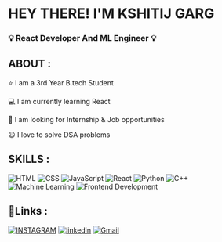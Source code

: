 # HEY THERE! I'M KSHITIJ GARG
### :bulb: React Developer And ML Engineer :bulb:

## ABOUT :
:star: I am a 3rd Year B.tech Student

:computer: I am currently learning React

:rocket: I am looking for Internship & Job opportunities

:smiley: I love to solve DSA problems


## SKILLS :

![HTML](https://img.shields.io/badge/HTML-239120?style=for-the-badge&logo=html5&logoColor=white)
![CSS](https://img.shields.io/badge/CSS-239120?&style=for-the-badge&logo=css3&logoColor=white)
![JavaScript](https://img.shields.io/badge/JavaScript-F7DF1E?style=for-the-badge&logo=javascript&logoColor=black)
![React](https://img.shields.io/badge/React-61DAFB?style=for-the-badge&logo=react&logoColor=white)
![Python](https://img.shields.io/badge/Python-3776AB?style=for-the-badge&logo=python&logoColor=white)
![C++](https://img.shields.io/badge/C++-00599C?style=for-the-badge&logo=c%2B%2B&logoColor=white)
![Machine Learning](https://img.shields.io/badge/Machine_Learning-009688?style=for-the-badge&logo=python&logoColor=white)
![Frontend Development](https://img.shields.io/badge/Frontend_Development-3DDC84?style=for-the-badge&logo=html5&logoColor=white)

## 🔗Links : 
[![INSTAGRAM](https://img.shields.io/badge/Instagram-E4405F?style=for-the-badge&logo=instagram&logoColor=white)](https://www.instagram.com/kshitij_garg18/)
[![linkedin](https://img.shields.io/badge/linkedin-0A66C2?style=for-the-badge&logo=linkedin&logoColor=white)](https://www.linkedin.com/in/kshitij-garg-59387421b/)
[![Gmail](https://img.shields.io/badge/Gmail-D14836?style=for-the-badge&logo=gmail&logoColor=white)](mailto:kshitijgarg484@gmail.com)





